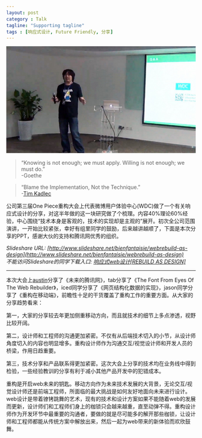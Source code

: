 ```yaml
---
layout: post
category : Talk
tagline: "Supporting tagline"
tags : [响应式设计, Future Friendly, 分享]
---
```


<img src="/images/rad1.jpg" style="_width:460px; max-width:100%" />

>“Knowing is not enough; we must apply. Willing is not enough; we must do.”  
>-Goethe

>“Blame the Implementation, Not the Technique.”  
>-[Tim Kadlec](http://www.timkadlec.com)

公司第三届One Piece重构大会上代表微博用户体验中心(WDC)做了一个有关响应式设计的分享，对这半年做的这一块研究做了个梳理。内容40%理论60%经验，中心围绕“技术本身是客观的，技术的实现却是主观的”展开。初次全公司范围演讲，一开始比较紧张，幸好有组里同学的鼓励，后来越讲越顺了，下面是本次分享的PPT，感谢大伙的支持和腾讯网优秀的组织。

*Slideshare URL: [http://www.slideshare.net/bienfantaisie/webrebuild-as-design](http://www.slideshare.net/bienfantaisie/webrebuild-as-design)  
不能访问Slideshare的同学下载入口: [响应式web设计\[REBUILD AS DESIGN\]](/images/ONE-PIECE_REBUILD-AS-DESIGN.pdf)*

-------------

本次大会上[austin](http://t.qq.com/austinjin)分享了《未来的腾讯网》，tab分享了《The Font From Eyes Of The Web Rebuilder》，iced同学分享了《网页结构化数据的实现》，jason同学分享了《重构在移动端》，前瞻性十足的干货覆盖了重构工作的重要方面。从大家的分享趋势看来：

第一，大家的分享较去年更加侧重移动方向，而且就技术的细节上多点渗透，视野比较开阔。

第二，设计师和工程师的沟通更加紧密。不仅有从后端技术切入的小节，从设计师角度切入的内容也明显增多。重构设计师作为沟通交互/视觉设计师和开发人员的桥梁，作用日趋重要。

第三，技术分享和产品联系得更加紧密。这次大会上分享的技术均在业务线中得到检验，一些经验教训的分享有利于减小其他产品开发中的犯错成本。

重构是开启web未来的钥匙。移动方向作为未来技术发展的大背景，无论交互/视觉设计师还是前端工程师，所面临的最大挑战是如何友好地面向未来进行设计。web设计是带着镣铐跳舞的艺术，现有的技术和设计方案如果不能随着web的发展而更新，设计师们和工程师们身上的枷锁只会越来越重，直至动弹不得。重构设计师作为开发环节中最重要的沟通者，要做的就是尽可能多的解开那些枷锁，让设计师和工程师都能从传统方案中解放出来，然后一起为web带来的新体验而欢欣鼓舞。